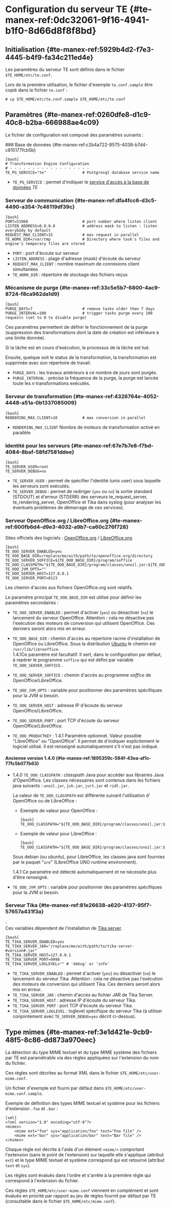 # Configuration du serveur TE {#te-manex-ref:0dc32061-9f16-4941-b1f0-8d66d8f8f8bd}

## Initialisation {#te-manex-ref:5929b4d2-f7e3-4445-b4f9-fa34c211ed4e}

Les paramètres du serveur TE sont définis dans le fichier `$TE_HOME/etc/te.conf`.

Lors de la première utilisation, le fichier d'exemple `te.conf.sample` être
copié dans le fichier `te.conf` :

    # cp $TE_HOME/etc/te.conf.sample $TE_HOME/etc/te.conf


## Paramètres {#te-manex-ref:0260dfe8-d1c9-40c8-b2ba-666988ae4c09}

Le fichier de configuration est composé des paramètres suivants :


### Base de données  {#te-manex-ref:c2b4a722-8575-4038-b7d4-c815177fcb5b}


    [bash]
    # Transformation Engine Configuration
    # - - - - - - - - - - - - - - - - - -
    TE_PG_SERVICE="te"                # Postgresql database service name

* `TE_PG_SERVICE` : permet d'indiquer le [service d'accès à la base de données](#te-manex-ref:f6506413-f567-4b5f-b964-510570653886) *TE*

### Serveur de communication  {#te-manex-ref:dfa4fcc6-d3c5-4490-a354-7c46119df39c}


    [bash]
    PORT=51968                        # port number where listen client
    LISTEN_ADDRESS=0.0.0.0            # address mask to listen : listen everybody by default
    REQUEST_MAX_CLIENT=15             # max request in parallel 
    TE_WORK_DIR=/var/tmp              # Directory where task's files and engine's temporary files are stored 

* `PORT` : port d'écoute sur serveur
* `LISTEN_ADDRESS` : plage d'adresse (mask) d'écoute du serveur
* `REQUEST_MAX_CLIENT` : nombre maximum de connexions client simultanées
* `TE_WORK_DIR` : répertoire de stockage des fichiers reçus

### Mécanisme de purge  {#te-manex-ref:33c5e5b7-6800-4ac9-8724-f8ca962da1d9}


    [bash]
    PURGE_DAYS=7                      # remove tasks older than 7 days
    PURGE_INTERVAL=100                # trigger tasks purge every 100 requests (set to 0 to disable purge)

Ces paramètres permettent de définir le fonctionnement de la purge (suppression
des transformations dont la date de création est inférieure à une limite
donnée).

Si la tâche est en cours d'exécution, le processus de la tâche est tué.

Ensuite, quelque soit le status de la transformation, la transformation est
supprimée avec son répertoire de travail.

* `PURGE_DAYS` : les travaux antérieurs à ce nombre de jours sont purgés. 
* `PURGE_INTERVAL` : précise la fréquence de la purge, la purge est lancée
  toute les _n_ transformations exécutés.

### Serveur de transformation  {#te-manex-ref:4326764e-4052-4448-a51a-0b1337085009}


    [bash]
    RENDERING_MAX_CLIENT=10           # max conversion in parallel 

* `RENDERING_MAX_CLIENT` Nombre de moteurs de transformation activé en parallèle 

### Identité pour les serveurs  {#te-manex-ref:67e7b7e8-f7bd-4084-8baf-58fd7581ddee}

    [bash]
    TE_SERVER_USER=root
    TE_SERVER_DEBUG=no

* `TE_SERVER_USER` : permet de spécifier l'identité (unix user) sous laquelle les serveurs sont exécutés.
* `TE_SERVER_DEBUG` : permet de rediriger (`yes` ou `no`) la sortie standard
  (STDOUT) et d'erreur (STDERR) des serveurs te_request_server,
  te_rendering_server, OpenOffice et Tika dans syslog (pour analyser les
  éventuels problèmes de démarrage de ces services).

### Serveur OpenOffice.org / LibreOffice.org {#te-manex-ref:600fb6d4-d9e3-4032-a9b7-ca60c276f728}

Sites officiels des logiciels : [OpenOffice.org](https://www.openoffice.org/) / [LibreOffice.org](http://www.libreoffice.org/).

    [bash]
    TE_OOO_SERVER_ENABLED=yes
    TE_OOO_BASE_DIR=/replace/me/with/path/to/openoffice.org/directory
    TE_OOO_SERVER_SOFFICE=${TE_OOO_BASE_DIR}/program/soffice
    TE_OOO_CLASSPATH="${TE_OOO_BASE_DIR}/program/classes/unoil.jar:${TE_OOO_BASE_DIR}/program/classes/juh.jar:${TE_OOO_BASE_DIR}/program/classes/jurt.jar:${TE_OOO_BASE_DIR}/program/classes/ridl.jar"
    TE_OOO_JVM_OPTS=""
    TE_OOO_SERVER_HOST=127.0.0.1
    TE_OOO_SERVER_PORT=8123

Les chemin d'accès aux fichiers OpenOffice.org sont relatifs.  

Le paramètre principal `TE_OOO_BASE_DIR` est utilisé pour définir les paramètres
secondaires :

* `TE_OOO_SERVER_ENABLED` : permet d'activer (`yes`) ou désactiver (`no`) le
  lancement du serveur OpenOffice. Attention : cela ne désactive pas
  l'exécution des moteurs de conversion qui utilisent OpenOffice. Ces derniers
  seront alors mis en erreur.

* `TE_OOO_BASE_DIR` : chemin d'accès au répertoire racine d'installation de
  OpenOffice ou LibreOffice. Sous la distribution [Ubuntu](http://www.ubuntu.com/) 
  le chemin est `/usr/lib/libreoffice`.  
  <span class="flag inline release from">1.4.1</span>Ce paramètre est facultatif. 
  Il sert, dans le configuration par défaut, à repérer le programme `soffice` 
  qui est défini par variable `TE_OOO_SERVER_SOFFICE` .

* `TE_OOO_SERVER_SOFFICE` : chemin d'accès au programme *soffice* de
  OpenOffice/LibreOffice.


* `TE_OOO_JVM_OPTS` : variable pour positionner des paramètres spécifiques pour
  la JVM si besoin.

* `TE_OOO_SERVER_HOST` : adresse IP d'écoute du serveur OpenOffice/LibreOffice.

* `TE_OOO_SERVER_PORT` : port TCP d'écoute du serveur OpenOffice/LibreOffice.

* `TE_OOO_PRODUCTKEY` : <span class="flag inline release from">1.4.1</span> 
  Paramètre optionnel. Valeur possible "LibreOffice" ou "OpenOffice".
  Il permet de d'indiquer explicitement le logiciel utilisé. Il est renseigné automatiquement
  s'il n'est pas indiqué.


#### Ancienne version 1.4.0 {#te-manex-ref:1895359c-584f-43ea-af1c-77fc5b077b63}

* <span class="flag inline release until">1.4.0</span> `TE_OOO_CLASSPATH` :  _classpath_ Java pour accéder aux librairies Java
  d'OpenOffice. Les classes nécessaires sont contenus dans les fichiers java suivants :
  `unoil.jar`, `juh.jar`, `jurt.jar` et `ridl.jar`.
  
  
  La valeur de `TE_OOO_CLASSPATH` est différente suivant l'utilisation d'
  OpenOffice ou de LibreOffice :
  
  * Exemple de valeur pour OpenOffice :
    
        [bash]
        TE_OOO_CLASSPATH="${TE_OOO_BASE_DIR}/program/classes/unoil.jar:${TE_OOO_BASE_DIR}/program/classes/juh.jar:${TE_OOO_BASE_DIR}/program/classes/jurt.jar:${TE_OOO_BASE_DIR}/program/classes/ridl.jar"
  
  * Exemple de valeur pour LibreOffice :
    
        [bash]
        TE_OOO_CLASSPATH="${TE_OOO_BASE_DIR}/program/classes/unoil.jar:${TE_OOO_BASE_DIR}/ure/share/java/juh.jar:${TE_OOO_BASE_DIR}/ure/share/java/jurt.jar:${TE_OOO_BASE_DIR}/ure/share/java/ridl.jar"

  Sous debian (ou ubuntu), pour LibreOffice, les classes java sont fournies par 
  le paquet "`ure`" (LibreOffice UNO runtime environment).
  
  <span class="flag inline release from">1.4.1</span> Ce paramètre est détecté 
  automatiquement et ne nécessite plus d'être renseigné.

* `TE_OOO_JVM_OPTS` : variable pour positionner des paramètres spécifiques pour
  la JVM si besoin.

### Serveur Tika {#te-manex-ref:81e26638-a620-4137-95f7-57657a431f3a}
:   
  Ces variables dépendent de l'installation de [Tika server][tikaserver].

    [bash]
    TE_TIKA_SERVER_ENABLED=yes
    TE_TIKA_SERVER_JAR="/replace/me/with/path/to/tika-server-#version#.jar"
    TE_TIKA_SERVER_HOST=127.0.0.1
    TE_TIKA_SERVER_PORT=9998
    TE_TIKA_SERVER_LOGLEVEL="" # 'debug' or 'info'

* `TE_TIKA_SERVER_ENABLED` : permet d'activer (`yes`) ou désactiver (`no`) le
  lancement du serveur Tika. Attention : cela ne désactive pas l'exécution des
  moteurs de conversion qui utilisent Tika. Ces derniers seront alors mis en
  erreur.
* `TE_TIKA_SERVER_JAR` : chemin d'accès au fichier JAR de Tika Server.
* `TE_TIKA_SERVER_HOST` : adresse IP d'écoute du serveur Tika.
* `TE_TIKA_SERVER_PORT` : port TCP d'écoute du serveur Tika.
* `TE_TIKA_SERVER_LOGLEVEL` : loglevel spécifique du serveur Tika (à utiliser
  conjointement avec `TE_SERVER_DEBUG=yes` décrit ci-dessus).

## Type mimes  {#te-manex-ref:3e1d421e-9cb9-48f5-8c86-dd873a970eec}

La détection du type MIME textuel et du type MIME système des fichiers par TE
est paramétrable via des règles appliquées sur l'extension du nom du fichier.

Ces règles sont décrites au format XML dans le fichier
`$TE_HOME/etc/user-mime.conf`.

Un fichier d'exemple est fourni par défaut dans
`$TE_HOME/etc/user-mime.conf.sample`.

Exemple de définition des types MIME textuel et système pour les fichiers
d'extension `.foo` et `.bar` :

    [xml]
    <?xml version="1.0" encoding="utf-8"?>
    <mimes>
        <mime ext="foo" sys="application/foo" text="Foo file" />
        <mime ext="bar" sys="application/bar" text="Bar file" />
    </mimes>

Chaque règle est décrite à l'aide d'un élément `<mime/>` comportant l'extension
(sans le point de l'extension) sur laquelle elle s'applique (attribut `ext`) et
le type MIME textuel et système correspond qui est retourné (attribut `text` et
`sys`).

Les règles sont évalués dans l'ordre et s'arrête à la première règle qui
correspond à l'extension du fichier.

Ces règles `$TE_HOME/etc/user-mime.conf` viennent en complément et sont évalués
en priorité par rapport au jeu de règles fournit par défaut par TE (consultable
dans le fichier `$TE_HOME/etc/mime.conf`).

<!-- links -->

[tikaserver]:  #te-manex-ref:862c633f-e53f-4f7e-8544-fc795eb03acd
